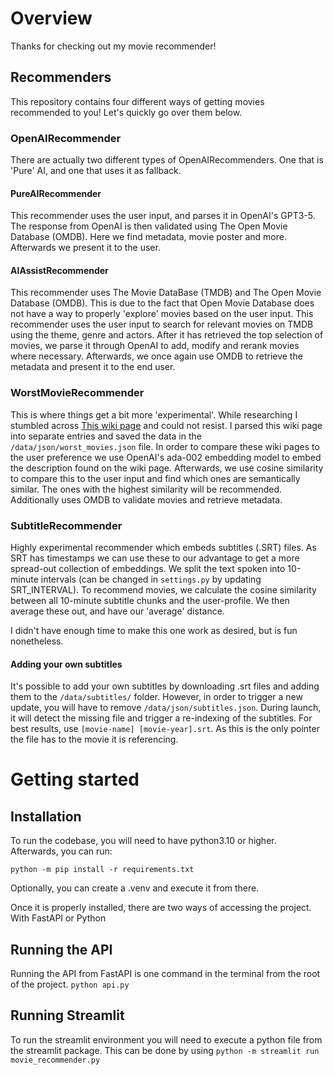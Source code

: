 # Overview

Thanks for checking out my movie recommender!

## Recommenders
This repository contains four different ways of getting movies recommended to you! Let's quickly go over them below. 

### OpenAIRecommender
There are actually two different types of OpenAIRecommenders. One that is 'Pure' AI, and one that uses it as fallback.

#### PureAIRecommender
This recommender uses the user input, and parses it in OpenAI's GPT3-5. The response from OpenAI is then validated using The Open Movie Database (OMDB). Here we find metadata, movie poster and more. Afterwards we present it to the user. 

#### AIAssistRecommender
This recommender uses The Movie DataBase (TMDB) and The Open Movie Database (OMDB). This is due to the fact that Open Movie Database does not have a way to properly 'explore' movies based on the user input. This recommender uses the user input to search for relevant movies on TMDB using the theme, genre and actors. After it has retrieved the top selection of movies, we parse it through OpenAI to add, modify and rerank movies where necessary. Afterwards, we once again use OMDB to retrieve the metadata and present it to the end user.

### WorstMovieRecommender
This is where things get a bit more 'experimental'. While researching I stumbled across [This wiki page](https://en.wikipedia.org/wiki/List_of_films_considered_the_worst) and could not resist. I parsed this wiki page into separate entries and saved the data in the `/data/json/worst_movies.json` file. In order to compare these wiki pages to the user preference we use OpenAI's ada-002 embedding model to embed the description found on the wiki page. Afterwards, we use cosine similarity to compare this to the user input and find which ones are semantically similar. The ones with the highest similarity will be recommended. Additionally uses OMDB to validate movies and retrieve metadata. 

### SubtitleRecommender
Highly experimental recommender which embeds subtitles (.SRT) files. As SRT has timestamps we can use these to our advantage to get a more spread-out collection of embeddings. We split the text spoken into 10-minute intervals (can be changed in `settings.py` by updating SRT_INTERVAL). To recommend movies, we calculate the cosine similarity between all 10-minute subtitle chunks and the user-profile. We then average these out, and have our 'average' distance. 

I didn't have enough time to make this one work as desired, but is fun nonetheless. 

#### Adding your own subtitles
It's possible to add your own subtitles by downloading .srt files and adding them to the `/data/subtitles/` folder. However, in order to trigger a new update, you will have to remove `/data/json/subtitles.json`. During launch, it will detect the missing file and trigger a re-indexing of the subtitles. For best results, use `[movie-name] [movie-year].srt`. As this is the only pointer the file has to the movie it is referencing.  


# Getting started

## Installation
To run the codebase, you will need to have python3.10 or higher. Afterwards, you can run:
```
python -m pip install -r requirements.txt 
```
Optionally, you can create a .venv and execute it from there. 

Once it is properly installed, there are two ways of accessing the project. With FastAPI or Python 

## Running the API
Running the API from FastAPI is one command in the terminal from the root of the project. 
`python api.py`

## Running Streamlit
To run the streamlit environment you will need to execute a python file from the streamlit package. This can be done by using
`python -m streamlit run movie_recommender.py`